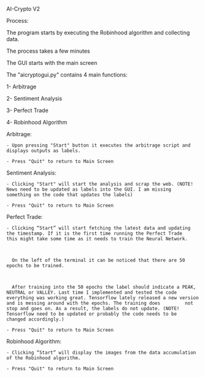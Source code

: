 AI-Crypto V2 

  

Process: 

 The program starts by executing the Robinhood algorithm and collecting data.  

 

The process takes a few minutes 

 

The GUI starts with the main screen 

 

The "aicryptogui.py" contains 4 main functions: 

   

  1- Arbitrage 

   

  2- Sentiment Analysis 

   

  3- Perfect Trade 

     

  4- Robinhood Algorithm 

  

   

  Arbitrage: 

   

    - Upon pressing "Start" button it executes the arbitrage script and displays outputs as labels. 

    - Press "Quit" to return to Main Screen 

     

  Sentiment Analysis: 

 

    - Clicking "Start" will start the analysis and scrap the web. (NOTE! News need to be updated as labels into the GUI. I am missing         something on the code that updates the labels) 

    - Press "Quit" to return to Main Screen 

 

Perfect Trade: 

 

    - Clicking “Start” will start fetching the latest data and updating the timestamp. If it is the first time running the Perfect Trade       this might take some time as it needs to train the Neural Network. 

 

      On the left of the terminal it can be noticed that there are 50 epochs to be trained.  

 

      After training into the 50 epochs the label should indicate a PEAK, NEUTRAL or VALLEY. Last time I implemented and tested the code       everything was working great. Tensorflow lately released a new version and is messing around with the epochs. The training does         not stop and goes on. As a result, the labels do not update. (NOTE! Tensorflow need to be updated or probably the code needs to be       changed accordingly.) 

    - Press "Quit" to return to Main Screen 

 

Robinhood Algorithm: 

 

    - Clicking “Start” will display the images from the data accumulation of the Robinhood algorithm. 

    - Press "Quit" to return to Main Screen 
